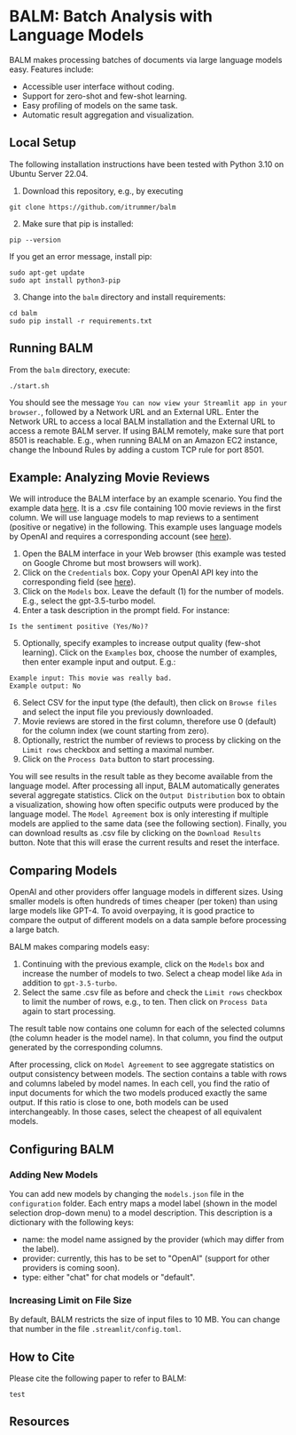 # BALM: Batch Analysis with Language Models

BALM makes processing batches of documents via large language models easy. Features include:
- Accessible user interface without coding.
- Support for zero-shot and few-shot learning.
- Easy profiling of models on the same task.
- Automatic result aggregation and visualization.

## Local Setup

The following installation instructions have been tested with Python 3.10 on Ubuntu Server 22.04.

1. Download this repository, e.g., by executing 
```
git clone https://github.com/itrummer/balm
```
2. Make sure that pip is installed:
```
pip --version
```
If you get an error message, install pip:
```
sudo apt-get update
sudo apt install python3-pip
```
3. Change into the `balm` directory and install requirements:
```
cd balm
sudo pip install -r requirements.txt
```

## Running BALM

From the `balm` directory, execute:
```
./start.sh
```
You should see the message `You can now view your Streamlit app in your browser.`, followed by a Network URL and an External URL. Enter the Network URL to access a local BALM installation and the External URL to access a remote BALM server. If using BALM remotely, make sure that port 8501 is reachable. E.g., when running BALM on an Amazon EC2 instance, change the Inbound Rules by adding a custom TCP rule for port 8501.

## Example: Analyzing Movie Reviews

We will introduce the BALM interface by an example scenario. You find the example data [here](https://drive.google.com/file/d/1pLtLcOSVsTjrMrHq27RzcYg8NdldV0CU/view?usp=sharing). It is a .csv file containing 100 movie reviews in the first column. We will use language models to map reviews to a sentiment (positive or negative) in the following. This example uses language models by OpenAI and requires a corresponding account (see [here](https://platform.openai.com/signup)).

1. Open the BALM interface in your Web browser (this example was tested on Google Chrome but most browsers will work).
2. Click on the `Credentials` box. Copy your OpenAI API key into the corresponding field (see [here](https://help.openai.com/en/articles/4936850-where-do-i-find-my-secret-api-key)).
3. Click on the `Models` box. Leave the default (1) for the number of models. E.g., select the gpt-3.5-turbo model.
4. Enter a task description in the prompt field. For instance:
```
Is the sentiment positive (Yes/No)?
```
5. Optionally, specify examples to increase output quality (few-shot learning). Click on the `Examples` box, choose the number of examples, then enter example input and output. E.g.:
```
Example input: This movie was really bad.
Example output: No
```
6. Select CSV for the input type (the default), then click on `Browse files` and select the input file you previously downloaded.
7. Movie reviews are stored in the first column, therefore use 0 (default) for the column index (we count starting from zero).
8. Optionally, restrict the number of reviews to process by clicking on the `Limit rows` checkbox and setting a maximal number.
9. Click on the `Process Data` button to start processing.

You will see results in the result table as they become available from the language model. After processing all input, BALM automatically generates several aggregate statistics. Click on the `Output Distribution` box to obtain a visualization, showing how often specific outputs were produced by the language model. The `Model Agreement` box is only interesting if multiple models are applied to the same data (see the following section). Finally, you can download results as .csv file by clicking on the `Download Results` button. Note that this will erase the current results and reset the interface.

## Comparing Models

OpenAI and other providers offer language models in different sizes. Using smaller models is often hundreds of times cheaper (per token) than using large models like GPT-4. To avoid overpaying, it is good practice to compare the output of different models on a data sample before processing a large batch.

BALM makes comparing models easy:
1. Continuing with the previous example, click on the `Models` box and increase the number of models to two. Select a cheap model like `Ada` in addition to `gpt-3.5-turbo`.
2. Select the same .csv file as before and check the `Limit rows` checkbox to limit the number of rows, e.g., to ten. Then click on `Process Data` again to start processing.

The result table now contains one column for each of the selected columns (the column header is the model name). In that column, you find the output generated by the corresponding columns. 

After processing, click on `Model Agreement` to see aggregate statistics on output consistency between models. The section contains a table with rows and columns labeled by model names. In each cell, you find the ratio of input documents for which the two models produced exactly the same output. If this ratio is close to one, both models can be used interchangeably. In those cases, select the cheapest of all equivalent models.

## Configuring BALM

### Adding New Models

You can add new models by changing the `models.json` file in the `configuration` folder. Each entry maps a model label (shown in the model selection drop-down menu) to a model description. This description is a dictionary with the following keys:
- name: the model name assigned by the provider (which may differ from the label).
- provider: currently, this has to be set to "OpenAI" (support for other providers is coming soon).
- type: either "chat" for chat models or "default".

### Increasing Limit on File Size

By default, BALM restricts the size of input files to 10 MB. You can change that number in the file `.streamlit/config.toml`.

## How to Cite

Please cite the following paper to refer to BALM:

```
test
```

## Resources

